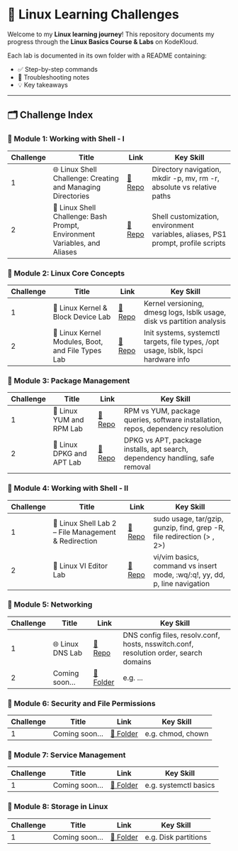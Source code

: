 # 🐧 Linux Learning Challenges

Welcome to my **Linux learning journey**!
This repository documents my progress through the **Linux Basics Course & Labs** on KodeKloud.

Each lab is documented in its own folder with a README containing:

* ✅ Step-by-step commands
* 🐛 Troubleshooting notes
* 💡 Key takeaways

---

## 🗂️ Challenge Index

### 🔹 Module 1: Working with Shell - I

| Challenge | Title        | Link                                | Key Skill                   |
| --------- | ------------ | ----------------------------------- | --------------------------- |
| 1         | 🌐 Linux Shell Challenge: Creating and Managing Directories | [📂 Repo](https://github.com/1suleyman/-Linux-Shell-Challenge-Creating-and-Managing-Directories/tree/main) | Directory navigation, mkdir -p, mv, rm -r, absolute vs relative paths |
| 2         | 🐧 Linux Shell Challenge: Bash Prompt, Environment Variables, and Aliases | [📂 Repo](https://github.com/1suleyman/-Linux-Shell-Challenge-Bash-Prompt-Environment-Variables-and-Aliases/tree/main) | Shell customization, environment variables, aliases, PS1 prompt, profile scripts |

### 🔹 Module 2: Linux Core Concepts

| Challenge | Title        | Link                                | Key Skill               |
| --------- | ------------ | ----------------------------------- | ----------------------- |
| 1         | 🐧 Linux Kernel & Block Device Lab | [📂 Repo](https://github.com/1suleyman/-Linux-Kernel-Block-Device-Lab/tree/main) | Kernel versioning, dmesg logs, lsblk usage, disk vs partition analysis |
| 2         | 🐧 Linux Kernel Modules, Boot, and File Types Lab | [📂 Repo](https://github.com/1suleyman/-Linux-Kernel-Modules-Boot-and-File-Types-Lab/tree/main) | Init systems, systemctl targets, file types, /opt usage, lsblk, lspci hardware info |


### 🔹 Module 3: Package Management

| Challenge | Title        | Link                                | Key Skill                |
| --------- | ------------ | ----------------------------------- | ------------------------ |
| 1         | 🐧 Linux YUM and RPM Lab | [📂 Repo](https://github.com/1suleyman/-Linux-YUM-and-RPM-Lab/tree/main) | RPM vs YUM, package queries, software installation, repos, dependency resolution |
| 2         | 🐧 Linux DPKG and APT Lab | [📂 Repo](https://github.com/1suleyman/-Linux-DPKG-and-APT-Lab/tree/main) | DPKG vs APT, package installs, apt search, dependency handling, safe removal |

### 🔹 Module 4: Working with Shell - II

| Challenge | Title        | Link                                | Key Skill                 |
| --------- | ------------ | ----------------------------------- | ------------------------- |
| 1         | 🐧 Linux Shell Lab 2 – File Management & Redirection | [📂 Repo](https://github.com/1suleyman/-Linux-Shell-Lab-2-File-Management-Redirection/tree/main) | sudo usage, tar/gzip, gunzip, find, grep -R, file redirection (> , 2>) |
| 2         | 📝 Linux VI Editor Lab | [📂 Repo](https://github.com/1suleyman/-Linux-VI-Editor-Lab/tree/main) | vi/vim basics, command vs insert mode, :wq/:q!, yy, dd, p, line navigation |

### 🔹 Module 5: Networking

| Challenge | Title        | Link                                | Key Skill                  |
| --------- | ------------ | ----------------------------------- | -------------------------- |
| 1         | 🌐 Linux DNS Lab | [📂 Repo](https://github.com/1suleyman/-Linux-DNS-Lab/tree/main) | DNS config files, resolv.conf, hosts, nsswitch.conf, resolution order, search domains |
| 2         | Coming soon… | [📂 Folder](./Module-6/Challenge-1) | e.g. ... |

### 🔹 Module 6: Security and File Permissions

| Challenge | Title        | Link                                | Key Skill         |
| --------- | ------------ | ----------------------------------- | ----------------- |
| 1         | Coming soon… | [📂 Folder](./Module-6/Challenge-1) | e.g. chmod, chown |

### 🔹 Module 7: Service Management

| Challenge | Title        | Link                                | Key Skill             |
| --------- | ------------ | ----------------------------------- | --------------------- |
| 1         | Coming soon… | [📂 Folder](./Module-7/Challenge-1) | e.g. systemctl basics |

### 🔹 Module 8: Storage in Linux

| Challenge | Title        | Link                                | Key Skill            |
| --------- | ------------ | ----------------------------------- | -------------------- |
| 1         | Coming soon… | [📂 Folder](./Module-8/Challenge-1) | e.g. Disk partitions |

